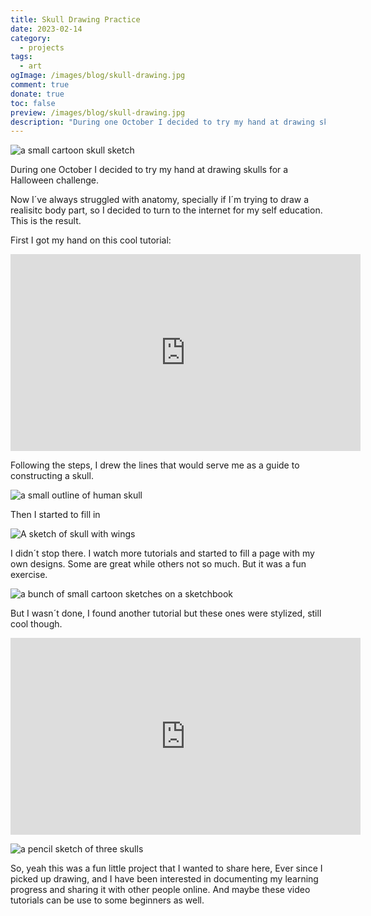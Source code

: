 ```yaml
---
title: Skull Drawing Practice
date: 2023-02-14
category:
  - projects
tags:
  - art
ogImage: /images/blog/skull-drawing.jpg
comment: true
donate: true
toc: false
preview: /images/blog/skull-drawing.jpg
description: "During one October I decided to try my hand at drawing skulls for a Halloween challenge. But since I struggle with anatomy I looked up some tutorials. "
---
```

![a small cartoon skull sketch](/images/blog/skull-drawing.jpg)

During one October I decided to try my hand at drawing skulls for a Halloween challenge.

Now I´ve always struggled with anatomy, specially if I´m trying to draw a realisitc body part, so I decided to turn to the internet for my self education. This is the result.

First I got my hand on this cool tutorial:

<iframe width="560" height="315" src="https://www.youtube.com/embed/NFznXrMIano?si=2Uy03NFchpcK9Z1R" title="YouTube video player" frameborder="0" allow="accelerometer; autoplay; clipboard-write; encrypted-media; gyroscope; picture-in-picture; web-share" referrerpolicy="strict-origin-when-cross-origin" allowfullscreen></iframe>

<br>

Following the steps, I drew the lines that would serve me as a guide to constructing a skull.


![a small outline of human skull](/images/2023/skullwip.jpg#center)

Then I started to fill in


![A sketch of skull with wings](/images/2023/skullwithwings.jpg)


I didn´t stop there. I watch more tutorials and started to fill a page with my own designs. Some are great while others not so much. But it was a fun exercise.


![a bunch of small cartoon sketches on a sketchbook](/images/2023/skullsketchbook.jpg#medium)

But I wasn´t done, I found another tutorial but these ones were stylized, still cool though.

<iframe width="560" height="315" src="https://www.youtube.com/embed/_fvR99jivgE?si=4x5y87rOIb3ckTME" title="YouTube video player" frameborder="0" allow="accelerometer; autoplay; clipboard-write; encrypted-media; gyroscope; picture-in-picture; web-share" referrerpolicy="strict-origin-when-cross-origin" allowfullscreen></iframe>


<br>


![a pencil sketch of three skulls](/images/2023/threeskulls.jpg#medium)

So, yeah this was a fun little project that I wanted to share here, Ever since I picked up drawing, and I have been interested in documenting my learning progress and sharing it with other people online. And maybe these video tutorials can be use to some beginners as well.

